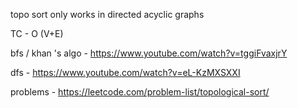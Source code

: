topo sort only works in directed acyclic graphs

TC - O (V+E)

bfs / khan 's algo -  https://www.youtube.com/watch?v=tggiFvaxjrY

dfs - https://www.youtube.com/watch?v=eL-KzMXSXXI

problems - https://leetcode.com/problem-list/topological-sort/
